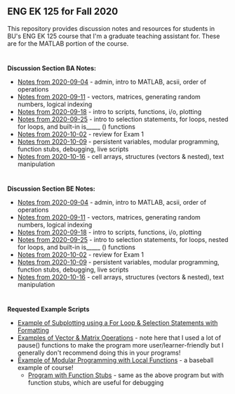 ## ENG EK 125 for Fall 2020  
This repository provides discussion notes and resources for students in BU's ENG EK 125 course that I'm a graduate teaching assistant for. These are for the MATLAB portion of the course.

#
**Discussion Section BA Notes:**
- [Notes from 2020-09-04](https://github.com/leahgaeta/MATLAB-References/raw/master/Fall20Material/BA%20Discussion%201.pdf) - admin, intro to MATLAB, acsii, order of operations
- [Notes from 2020-09-11](https://github.com/leahgaeta/MATLAB-References/raw/master/Fall20Material/BA%20Discussion%202.pdf) - vectors, matrices, generating random numbers, logical indexing
- [Notes from 2020-09-18](https://github.com/leahgaeta/MATLAB-References/raw/master/Fall20Material/BA%20Discussion%203.pdf) - intro to scripts, functions, i/o, plotting
- [Notes from 2020-09-25](https://github.com/leahgaeta/MATLAB-References/raw/master/Fall20Material/BA%20Discussion%204.pdf) - intro to selection statements, for loops, nested for loops, and built-in is_____ () functions
- [Notes from 2020-10-02](https://github.com/leahgaeta/MATLAB-References/raw/master/Fall20Material/BA%20Discussion%205.pdf) - review for Exam 1
- [Notes from 2020-10-09](https://github.com/leahgaeta/MATLAB-References/raw/master/Fall20Material/BA%20Discussion%206.pdf) - persistent variables, modular programming, function stubs, debugging, live scripts
- [Notes from 2020-10-16](https://github.com/leahgaeta/MATLAB-References/raw/master/Fall20Material/BA%20Discussion%207.pdf) - cell arrays, structures (vectors & nested), text manipulation

#
**Discussion Section BE Notes:**
- [Notes from 2020-09-04](https://github.com/leahgaeta/MATLAB-References/raw/master/Fall20Material/BE%20Discussion%201.pdf) - admin, intro to MATLAB, acsii, order of operations
- [Notes from 2020-09-11](https://github.com/leahgaeta/MATLAB-References/raw/master/Fall20Material/BE%20Discussion%202.pdf) - vectors, matrices, generating random numbers, logical indexing
- [Notes from 2020-09-18](https://github.com/leahgaeta/MATLAB-References/raw/master/Fall20Material/BE%20Discussion%203.pdf) - intro to scripts, functions, i/o, plotting
- [Notes from 2020-09-25](https://github.com/leahgaeta/MATLAB-References/raw/master/Fall20Material/BE%20Discussion%204.pdf) - intro to selection statements, for loops, nested for loops, and built-in is_____ () functions
- [Notes from 2020-10-02](https://github.com/leahgaeta/MATLAB-References/raw/master/Fall20Material/BE%20Discussion%205.pdf) - review for Exam 1
- [Notes from 2020-10-09](https://github.com/leahgaeta/MATLAB-References/raw/master/Fall20Material/BE%20Discussion%206.pdf) - persistent variables, modular programming, function stubs, debugging, live scripts
- [Notes from 2020-10-16](https://github.com/leahgaeta/MATLAB-References/raw/master/Fall20Material/BE%20Discussion%207.pdf) - cell arrays, structures (vectors & nested), text manipulation

#
**Requested Example Scripts**
- [Example of Subplotting using a For Loop & Selection Statements with Formatting](https://raw.githubusercontent.com/leahgaeta/MATLAB-References/master/Fall20Material/subplot_example.m)
- [Examples of Vector & Matrix Operations](https://raw.githubusercontent.com/leahgaeta/MATLAB-References/master/Fall20Material/Intro_array_operations.m) - note here that I used a lot of pause() functions to make the program more user/learner-friendly but I generally don't recommend doing this in your programs!
- [Example of Modular Programming with Local Functions](https://raw.githubusercontent.com/leahgaeta/MATLAB-References/master/Fall20Material/ex_mod_prog_baseball.m) - a baseball example of course!
  - [Program with Function Stubs](https://raw.githubusercontent.com/leahgaeta/MATLAB-References/master/Fall20Material/prog_with_stubs.m) - same as the above program but with function stubs, which are useful for debugging
